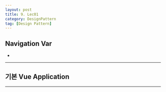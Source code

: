 ```yaml
---
layout: post
title: 9. Lec01
category: DesignPattern
tag: [Design Pattern]
---
```


## Navigation Var

- **[]()**

---

## 기본 Vue Application

---

